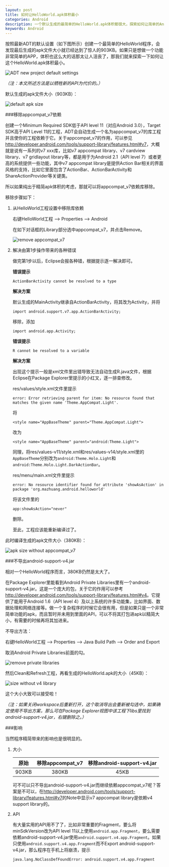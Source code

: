 ```yaml
---
layout: post
title: 如何让HelloWorld.apk体积最小
categories: Android
description: 一个默认生成的最简单的HelloWorld.apk体积都很大，探索如何让简单的Android程序体积最小。
keywords: Android
---
```


按照最新ADT的默认设置（如下图所示）创建一个最简单的HelloWorld程序，会发现最后生成的apk文件大小就已经达到了惊人的903KB。如果只是想做一个功能非常简单的APP，体积也这么大的话那太让人沮丧了，那我们就来探索一下如何让这个HelloWorld.apk体积最小。

![ADT new project default settings](/images/posts/android/new-project.png)

*（注：本文所述方法是以牺牲新的API为代价的。）*

默认生成的apk文件大小（903KB）：

![default apk size](/images/posts/android/default-size.png)

###移除appcompat\_v7依赖

创建一个Minimum Required SDK低于API level 11（对应Android 3.0），Target SDK高于API Level 11的工程，ADT会自动生成一个名为appcompat\_v7的库工程并且使你的工程依赖于它。关于appcompat\_v7的作用，可以参见<http://developer.android.com/tools/support-library/features.html#v7>，大概就是说有一系列的v7 xxx库，比如v7 appcompat library、v7 cardview library、v7 gridlayout library等，都是用于为Android 2.1（API level 7）或者更高的系统提供一些功能，其中v7 appcompat library是提供Action Bar相关的界面风格的支持，比如它里面包含了ActionBar、ActionBarActivity和ShareActionProvider等关键类。

所以如果纯出于精简apk体积的考虑，那就可以将appcompat\_v7依赖库移除。

移除步骤如下：

1. 从HelloWorld工程设置中移除库依赖

    右键HelloWorld工程 --> Properties --> Android
    
    在如下对话框的Library部分选中appcompat\_v7，并点击Remove。

    ![remove appcompat\_v7](/images/posts/android/remove-appcompat.png)

2. 解决由第1步操作带来的各种错误

    做完第1步以后，Eclipse会报各种错，根据提示逐一解决即可。

    **错误提示**

    ```
    ActionBarActivity cannot be resolved to a type
    ```

    **解决方案**

    默认生成的MainActivity继承自ActionBarActivity，将其改为Activity，并将

    ```
    import android.support.v7.app.ActionBarActivity;
    ```

    移除，添加

    ```
    import android.app.Activity;
    ```

    **错误提示**

    ```
    R cannot be resolved to a variable
    ```

    **解决方案**

    出现这个提示一般是xml文件里出错导致无法自动生成R.java文件，根据Eclipse在Package Explorer里提示的小红叉，逐一排查修改。

    res/values/style.xml文件里提示

    ```
    error: Error retrieving parent for item: No resource found that matches the given name 'Theme.AppCompat.Light'.
    ```

    将

    ```
    <style name="AppBaseTheme" parent="Theme.AppCompat.Light">
    ```
    
    改为

    ```
    <style name="AppBaseTheme" parent="android:Theme.Light">
    ```

    同理，将res/values-v11/style.xml和res/values-v14/style.xml里的`AppBaseTheme`分别改为`android:Theme.Holo.Light`和`android:Theme.Holo.Light.DarkActionBar`。

    res/menu/main.xml文件里提示

    ```
    error: No resource identifier found for attribute 'showAsAction' in package 'org.mazhuang.android.helloworld'
    ```

    将该文件里的

    ```
    app:showAsAction="never"
    ```

    删除。

    至此，工程应该能重新编译过了。

此时编译生成的apk文件大小（380KB）：

![apk size without appcompat\_v7](/images/posts/android/size-without-v7.png)

###不导出android-support-v4.jar

相对一个HelloWorld程序而言，380KB仍然是太大了。

在Package Explorer里能看到Android Private Libraries里有一个android-support-v4.jar。这是一个庞大的包，关于它的作用可以参考<http://developer.android.com/tools/support-library/features.html#v4>。它提供了能用于Android 1.6（API level 4）及以上系统的许多功能集，比如界面、数据处理和网络连接等。做一个复杂程序的时候它会很有用，但是如果只是一个非常简单功能的apk，而且暂时并未用到里面的API，可以不将其打包进apk以精简大小，有需要的时候再将其加进来。

不导出方法：

右键HelloWorld工程 --> Properties --> Java Build Path --> Order and Export

取消Android Private Libraries前面的勾。

![remove private libraries](/images/posts/android/private-library.png)

然后Clean和Refresh工程，再看生成的HelloWorld.apk的大小（45KB）：

![size without v4 library](/images/posts/android/size-without-v4.png)

这个大小大致可以接受啦！

*（注：如果关闭workspace后重新打开，这个取消导出会重新被勾选中，如果确定使用不导出方案，那么可在Package Explorer视图中该工程下libs里找到android-support-v4.jar，右键删除之。）*

###影响

当然程序精简带来的影响也是很明显的。

1. 大小

    |原始|移除appcompat\_v7|移除android-support-v4.jar|
    |:---:|:---:|:---:|
    |903KB|380KB|45KB|

    可不可以只不导出android-support-v4.jar而继续依赖appcompat\_v7呢？答案是不可以，在<http://developer.android.com/tools/support-library/features.html#v7>的Note中显示v7 appcompat library是依赖v4 support library的。

1. API

    有大量实用的API用不了了，比如非常重要的Fragment，要么将minSdkVersion改为API level 11以上使用`android.app.Fragment`，要么需要依赖android-support-v4.jar使用`android.support.v4.app.Fragment`。如果只使用`android.support.v4.app.Fragment`而不Export android-support-v4.jar，那么程序在手机上将崩溃，提示

    ```
    java.lang.NoClassDefFoundError: android.support.v4.app.Fragment
    ```
